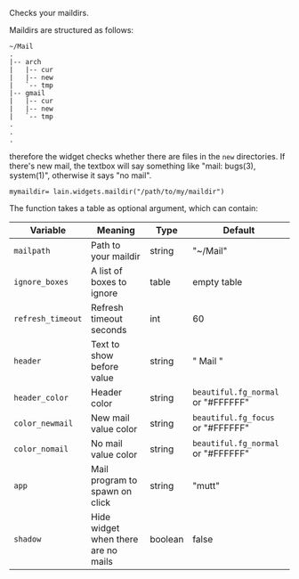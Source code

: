 Checks your maildirs.

Maildirs are structured as follows:

	~/Mail
	.
	|-- arch
	|   |-- cur
	|   |-- new
	|   `-- tmp
	|-- gmail
	|   |-- cur
	|   |-- new
	|   `-- tmp
	.
	.
	.

therefore the widget checks whether there are files in the `new` directories.
If there's new mail, the textbox will say something like "mail: bugs(3), system(1)", otherwise it says
"no mail".

	mymaildir= lain.widgets.maildir("/path/to/my/maildir")

The function takes a table as optional argument, which can contain:

Variable | Meaning | Type | Default
--- | --- | --- | ---
`mailpath` | Path to your maildir | string | "~/Mail"
`ignore_boxes` | A list of boxes to ignore | table | empty table
`refresh_timeout` | Refresh timeout seconds | int | 60
`header` | Text to show before value | string | " Mail "
`header_color` | Header color | string | `beautiful.fg_normal` or "#FFFFFF"
`color_newmail` | New mail value color | string | `beautiful.fg_focus` or "#FFFFFF"
`color_nomail` | No mail value color | string | `beautiful.fg_normal` or "#FFFFFF"
`app` | Mail program to spawn on click | string | "mutt"| boolean | false
`shadow` | Hide widget when there are no mails | boolean | false